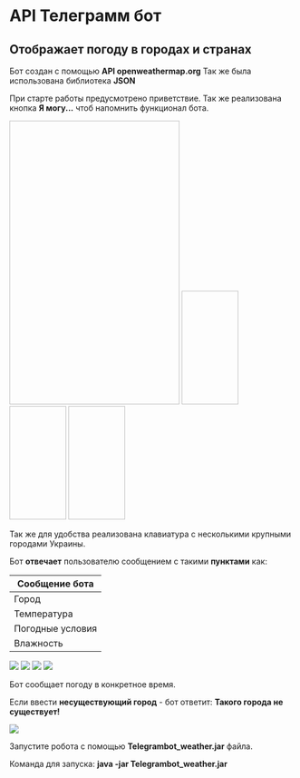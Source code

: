 # API Телеграмм бот
## Отображает погоду в городах и странах

Бот создан с помощью **API openweathermap.org**
Так же была использована библиотека **JSON**

При старте работы предусмотрено приветствие. Так же реализована кнопка **Я могу...** чтоб напомнить функционал бота.

 <img scr="Screenshot's/1.jpg" width="300" height="500">
 <img scr="Screenshot's/2.jpg" width="100" height="200">
 <img scr="Screenshot's/3.jpg" width="100" height="200">
 <img scr="Screenshot's/4.jpg" width="100" height="200">


Так же для удобства реализована клавиатура с несколькими крупными городами Украины.

Бот **отвечает** пользователю сообщением с такими **пунктами** как:

**Сообщение бота** |
------------ |
Город  |
Температура| 
Погодные условия|
Влажность|

![](Screenshot's/5.jpg)
![](Screenshot's/6.jpg)
![](Screenshot's/7.jpg)
![](Screenshot's/8.jpg)

Бот сообщает погоду в конкретное время.

Если ввести **несуществующий город** - бот ответит: **Такого города не существует!**

![](Screenshot's/9.jpg)

Запустите робота с помощью **Telegrambot_weather.jar** файла.

Команда для запуска: **java -jar Telegrambot_weather.jar**
